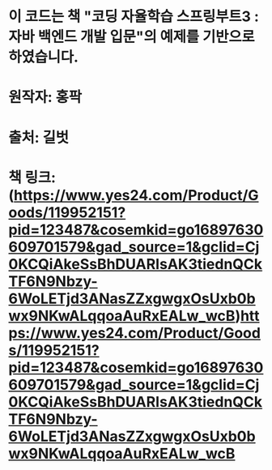 # 이 코드는 책 "코딩 자율학습 스프링부트3 : 자바 백엔드 개발 입문"의 예제를 기반으로 하였습니다.
# 원작자: 홍팍
# 출처: 길벗
# 책 링크: (https://www.yes24.com/Product/Goods/119952151?pid=123487&cosemkid=go16897630609701579&gad_source=1&gclid=Cj0KCQiAkeSsBhDUARIsAK3tiednQCkTF6N9Nbzy-6WoLETjd3ANasZZxgwgxOsUxb0bwx9NKwALqqoaAuRxEALw_wcB)https://www.yes24.com/Product/Goods/119952151?pid=123487&cosemkid=go16897630609701579&gad_source=1&gclid=Cj0KCQiAkeSsBhDUARIsAK3tiednQCkTF6N9Nbzy-6WoLETjd3ANasZZxgwgxOsUxb0bwx9NKwALqqoaAuRxEALw_wcB
